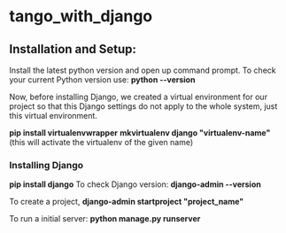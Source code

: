 # tango_with_django
## Installation and Setup:
Install the latest python version and open up command prompt. To check your current Python version use: **python --version**

Now, before installing Django, we created a virtual environment for our project so that this Django settings do not apply to the whole system, just this virtual environment. 

**pip install virtualenvwrapper**
**mkvirtualenv django "__virtualenv-name__"**
(this will activate the virtualenv of the given name)

### Installing Django

**pip install django**
To check Django version:
**django-admin --version**

To create a project,
**django-admin startproject "__project_name__"**

To run a initial server:
**python manage.py runserver**